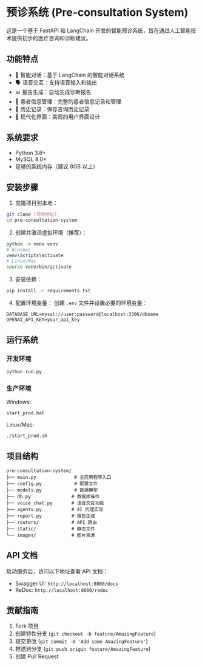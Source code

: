 # 预诊系统 (Pre-consultation System)

这是一个基于 FastAPI 和 LangChain 开发的智能预诊系统，旨在通过人工智能技术提供初步的医疗咨询和诊断建议。

## 功能特点

- 🤖 智能对话：基于 LangChain 的智能对话系统
- 🗣️ 语音交互：支持语音输入和输出
- 📊 报告生成：自动生成诊断报告
- 📝 患者信息管理：完整的患者信息记录和管理
- 🔄 历史记录：保存咨询历史记录
- 🎨 现代化界面：美观的用户界面设计

## 系统要求

- Python 3.8+
- MySQL 8.0+
- 足够的系统内存（建议 8GB 以上）

## 安装步骤

1. 克隆项目到本地：
```bash
git clone [项目地址]
cd pre-consultation-system
```

2. 创建并激活虚拟环境（推荐）：
```bash
python -m venv venv
# Windows
venv\Scripts\activate
# Linux/Mac
source venv/bin/activate
```

3. 安装依赖：
```bash
pip install -r requirements.txt
```

4. 配置环境变量：
创建 `.env` 文件并设置必要的环境变量：
```env
DATABASE_URL=mysql://user:password@localhost:3306/dbname
OPENAI_API_KEY=your_api_key
```

## 运行系统

### 开发环境

```bash
python run.py
```

### 生产环境

Windows:
```bash
start_prod.bat
```

Linux/Mac:
```bash
./start_prod.sh
```

## 项目结构

```
pre-consultation-system/
├── main.py              # 主应用程序入口
├── config.py            # 配置文件
├── models.py            # 数据模型
├── db.py               # 数据库操作
├── voice_chat.py       # 语音交互功能
├── agents.py           # AI 代理实现
├── report.py           # 报告生成
├── routers/            # API 路由
├── static/             # 静态文件
└── images/             # 图片资源
```

## API 文档

启动服务后，访问以下地址查看 API 文档：
- Swagger UI: `http://localhost:8000/docs`
- ReDoc: `http://localhost:8000/redoc`

## 贡献指南

1. Fork 项目
2. 创建特性分支 (`git checkout -b feature/AmazingFeature`)
3. 提交更改 (`git commit -m 'Add some AmazingFeature'`)
4. 推送到分支 (`git push origin feature/AmazingFeature`)
5. 创建 Pull Request
